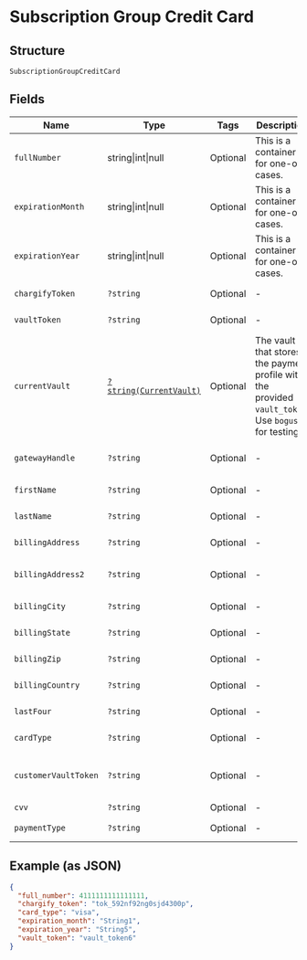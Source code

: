 
# Subscription Group Credit Card

## Structure

`SubscriptionGroupCreditCard`

## Fields

| Name | Type | Tags | Description | Getter | Setter |
|  --- | --- | --- | --- | --- | --- |
| `fullNumber` | string\|int\|null | Optional | This is a container for one-of cases. | getFullNumber(): | setFullNumber( fullNumber): void |
| `expirationMonth` | string\|int\|null | Optional | This is a container for one-of cases. | getExpirationMonth(): | setExpirationMonth( expirationMonth): void |
| `expirationYear` | string\|int\|null | Optional | This is a container for one-of cases. | getExpirationYear(): | setExpirationYear( expirationYear): void |
| `chargifyToken` | `?string` | Optional | - | getChargifyToken(): ?string | setChargifyToken(?string chargifyToken): void |
| `vaultToken` | `?string` | Optional | - | getVaultToken(): ?string | setVaultToken(?string vaultToken): void |
| `currentVault` | [`?string(CurrentVault)`](../../doc/models/current-vault.md) | Optional | The vault that stores the payment profile with the provided `vault_token`. Use `bogus` for testing. | getCurrentVault(): ?string | setCurrentVault(?string currentVault): void |
| `gatewayHandle` | `?string` | Optional | - | getGatewayHandle(): ?string | setGatewayHandle(?string gatewayHandle): void |
| `firstName` | `?string` | Optional | - | getFirstName(): ?string | setFirstName(?string firstName): void |
| `lastName` | `?string` | Optional | - | getLastName(): ?string | setLastName(?string lastName): void |
| `billingAddress` | `?string` | Optional | - | getBillingAddress(): ?string | setBillingAddress(?string billingAddress): void |
| `billingAddress2` | `?string` | Optional | - | getBillingAddress2(): ?string | setBillingAddress2(?string billingAddress2): void |
| `billingCity` | `?string` | Optional | - | getBillingCity(): ?string | setBillingCity(?string billingCity): void |
| `billingState` | `?string` | Optional | - | getBillingState(): ?string | setBillingState(?string billingState): void |
| `billingZip` | `?string` | Optional | - | getBillingZip(): ?string | setBillingZip(?string billingZip): void |
| `billingCountry` | `?string` | Optional | - | getBillingCountry(): ?string | setBillingCountry(?string billingCountry): void |
| `lastFour` | `?string` | Optional | - | getLastFour(): ?string | setLastFour(?string lastFour): void |
| `cardType` | `?string` | Optional | - | getCardType(): ?string | setCardType(?string cardType): void |
| `customerVaultToken` | `?string` | Optional | - | getCustomerVaultToken(): ?string | setCustomerVaultToken(?string customerVaultToken): void |
| `cvv` | `?string` | Optional | - | getCvv(): ?string | setCvv(?string cvv): void |
| `paymentType` | `?string` | Optional | - | getPaymentType(): ?string | setPaymentType(?string paymentType): void |

## Example (as JSON)

```json
{
  "full_number": 4111111111111111,
  "chargify_token": "tok_592nf92ng0sjd4300p",
  "card_type": "visa",
  "expiration_month": "String1",
  "expiration_year": "String5",
  "vault_token": "vault_token6"
}
```

